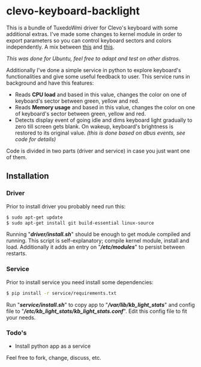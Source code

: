 # clevo-keyboard-backlight

This is a bundle of TuxedoWmi driver for Clevo's keyboard with some additional extras. 
I've made some changes to kernel module in order to export parameters so you can control keyboard sectors and colors independently. 
A mix between [this][1] and [this][2]. 

*This was done for Ubuntu, feel free to adapt and test on other distros.*

Additionally I’ve done a simple service in python to explore keyboard's functionalities and give some useful feedback to user. This service runs in background and have this features:

 - Reads **CPU load** and based in this value, changes the color on one of keyboard's sector between green, yellow and red.
 - Reads **Memory usage** and based in this value, changes the color on one of keyboard's sector between green, yellow and red.
 - Detects display event of going idle and dims keyboard light gradually to zero till screen gets blank. On wakeup, keyboard's brightness is restored to its original value. *(this is done based on dbus events, see code for details)*


Code is divided in two parts (driver and service) in case you just want one of them.

## Installation
### Driver
Prior to install driver you probably need run this:
```sh
$ sudo apt-get update
$ sudo apt-get install git build-essential linux-source
```
Running "***driver/install.sh***" should be enough to get module compiled and running. This script is self-explanatory; compile kernel module, install and load. Additionally it adds an entry on "***/etc/modules***" to persist between restarts.

### Service
Prior to install service you need install some dependencies:
```sh
$ pip install -r service/requirements.txt
```
Run "***service/install.sh***" to copy app to "***/var/lib/kb_light_stats***" and config file to "***/etc/kb_light_stats/kb_light_stats.conf***".
Edit this config file to fit your needs.

### Todo's
 - Install python app as a service

Feel free to fork, change, discuss, etc.

[1]:http://askubuntu.com/questions/184593/reverse-engineer-driver-for-multi-colored-backlit-keyboard-on-clevo-laptops
[2]:http://www.linux-onlineshop.de/forum/index.php?page=Thread&threadID=26